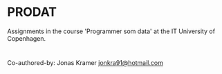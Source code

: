 # PRODAT
Assignments in the course 'Programmer som data' at the IT University of Copenhagen.

#
Co-authored-by: Jonas Kramer <jonkra91@hotmail.com> 